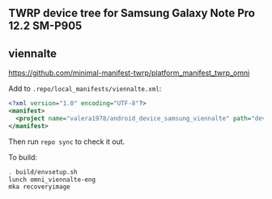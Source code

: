 ## TWRP device tree for Samsung Galaxy Note Pro 12.2 SM-P905
## viennalte

https://github.com/minimal-manifest-twrp/platform_manifest_twrp_omni

Add to `.repo/local_manifests/viennalte.xml`:

```xml
<?xml version="1.0" encoding="UTF-8"?>
<manifest>
  <project name="valera1978/android_device_samsung_viennalte" path="device/samsung/viennalte" remote="github" revision="twrp" />
</manifest>
```

Then run `repo sync` to check it out.

To build:

```sh
. build/envsetup.sh
lunch omni_viennalte-eng
mka recoveryimage
```
